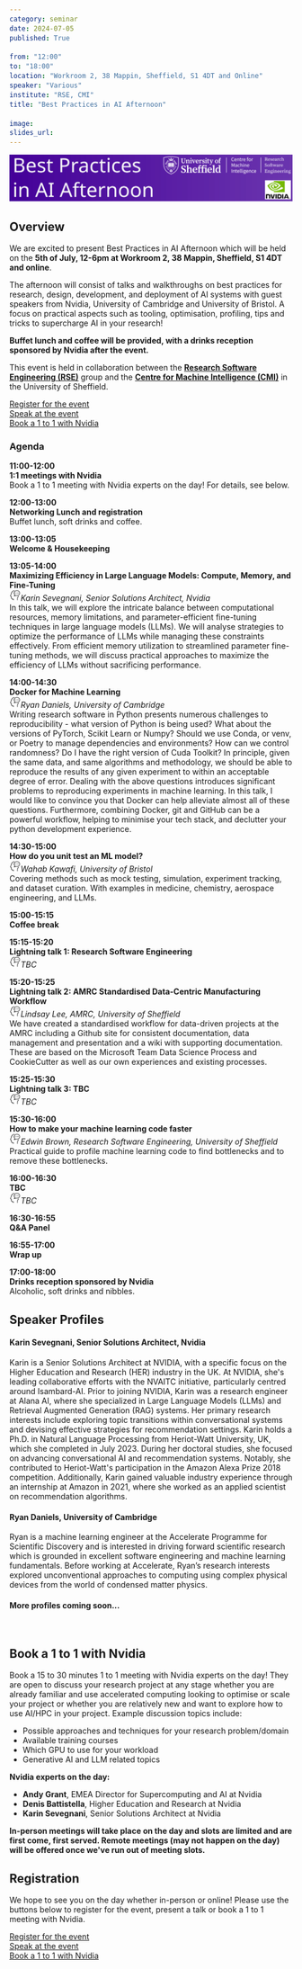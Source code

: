 ```yaml
---
category: seminar
date: 2024-07-05
published: True

from: "12:00"
to: "18:00"
location: "Workroom 2, 38 Mappin, Sheffield, S1 4DT and Online"
speaker: "Various"
institute: "RSE, CMI"
title: "Best Practices in AI Afternoon"

image: 
slides_url:
---
```


<div style="margin-top: 1em; margin-bottom: 1em;">
<img src="/assets/images/2024-07-05-best-practices-in-ai/banner-gforms.svg" alt="Best Practices in AI Afternoon Banner"/>
</div>


## Overview
We are excited to present Best Practices in AI Afternoon which will be held on the **5th of July, 12-6pm at
Workroom 2, 38 Mappin, Sheffield, S1 4DT and online**. 

The afternoon will consist of talks and walkthroughs on best practices for research, design, development, 
and deployment of AI systems with guest speakers from Nvidia, University of Cambridge and University of Bristol. 
A focus on practical aspects such as tooling, optimisation, profiling, tips and tricks to supercharge AI in your research!

**Buffet lunch and coffee will be provided, with a drinks reception sponsored by Nvidia after the event.**

This event is held in collaboration between the **[Research Software Engineering (RSE)](https://rse.shef.ac.uk/)** group 
and the [**Centre for Machine Intelligence (CMI)**](https://www.sheffield.ac.uk/machine-intelligence) in the University of Sheffield.

<div class="row" style="margin: 1em 0">
  <div class="col text-center"><a class="btn btn-primary" href="https://forms.gle/JiuFkT1jNgbuMfCT9">Register for the event</a></div>
  <div class="col text-center"><a class="btn btn-primary" href="https://forms.gle/fDfgkv4WUhMhz6j58">Speak at the event</a></div>
  <div class="col text-center"><a class="btn btn-primary" href="https://forms.gle/EVoSCpfuUrTdaJiE9">Book a 1 to 1 with Nvidia</a></div>
</div>

### Agenda

<div class="timetable">
 <div class="row">
    <div class="col-2 event-time">11:00-12:00</div> 
    <div class="col">
      <div class="title">1:1 meetings with Nvidia</div>
      <div class="speaker"></div>
      <div class="description">Book a 1 to 1 meeting with Nvidia experts on the day! For details, see below.</div>
    </div>
  </div>

  <div class="row">
    <div class="col-2 event-time">12:00-13:00</div> 
    <div class="col">
      <div class="title">Networking Lunch and registration</div>
      <div class="speaker"></div>
      <div class="description">Buffet lunch, soft drinks and coffee.</div>
    </div>
  </div>
  
  <div class="row">
    <div class="col-2 event-time">13:00-13:05</div> 
    <div class="col">
      <div class="title">Welcome &amp; Housekeeping</div>
      <div class="speaker"></div>
      <div class="description"></div>
    </div>
  </div>
  
  <div class="row">
    <div class="col-2 event-time">13:05-14:00</div> 
    <div class="col">
      <div class="title">Maximizing Efficiency in Large Language Models: Compute, Memory, and Fine-Tuning</div>
      <div class="speaker"><img class="align-self-center mr-2" src="/assets/images/icons/icons8-communication-skill-50.png" width="20" alt="Speaker">Karin Sevegnani, Senior Solutions Architect, Nvidia</div>
      <div class="description">In this talk, we will explore the intricate balance between computational resources, memory limitations, and parameter-efficient fine-tuning techniques in large language models (LLMs). We will analyse strategies to optimize the performance of LLMs while managing these constraints effectively. From efficient memory utilization to streamlined parameter fine-tuning methods, we will discuss practical approaches to maximize the efficiency of LLMs without sacrificing performance.</div>
    </div>
  </div>
  
  <div class="row">
    <div class="col-2 event-time">14:00-14:30</div> 
    <div class="col">
      <div class="title">Docker for Machine Learning</div>
      <div class="speaker"><img class="align-self-center mr-2" src="/assets/images/icons/icons8-communication-skill-50.png" width="20" alt="Speaker">Ryan Daniels, University of Cambridge</div>
      <div class="description">Writing research software in Python presents numerous challenges to reproducibility - what version of Python is being used? What about the versions of PyTorch, Scikit Learn or Numpy? Should we use Conda, or venv, or Poetry to manage dependencies and environments? How can we control randomness? Do I have the right version of Cuda Toolkit? In principle, given the same data, and same algorithms and methodology, we should be able to reproduce the results of any given experiment to within an acceptable degree of error. Dealing with the above questions introduces significant problems to reproducing experiments in machine learning. In this talk, I would like to convince you that Docker can help alleviate almost all of these questions. Furthermore, combining Docker, git and GitHub can be a powerful workflow, helping to minimise your tech stack, and declutter your python development experience.</div>
    </div>
  </div>
  
  <div class="row">
    <div class="col-2 event-time">14:30-15:00</div> 
    <div class="col">
      <div class="title">How do you unit test an ML model?</div>
      <div class="speaker"><img class="align-self-center mr-2" src="/assets/images/icons/icons8-communication-skill-50.png" width="20" alt="Speaker">Wahab Kawafi, University of Bristol</div>
      <div class="description">Covering methods such as mock testing, simulation, experiment tracking, and dataset curation. With examples in medicine, chemistry, aerospace engineering, and LLMs.</div>
    </div>
  </div>
  
  <div class="row">
    <div class="col-2 event-time">15:00-15:15</div> 
    <div class="col">
      <div class="title">Coffee break</div>
      <div class="speaker"></div>
      <div class="description"></div>
    </div>
  </div>
  
  <div class="row">
    <div class="col-2 event-time">15:15-15:20</div> 
    <div class="col">
      <div class="title">Lightning talk 1: Research Software Engineering</div>
      <div class="speaker"><img class="align-self-center mr-2" src="/assets/images/icons/icons8-communication-skill-50.png" width="20" alt="Speaker">TBC</div>
      <div class="description"></div>
    </div>
  </div>
  
  <div class="row">
    <div class="col-2 event-time">15:20-15:25</div> 
    <div class="col">
      <div class="title">Lightning talk 2: AMRC Standardised Data-Centric Manufacturing Workflow</div>
      <div class="speaker"><img class="align-self-center mr-2" src="/assets/images/icons/icons8-communication-skill-50.png" width="20" alt="Speaker">Lindsay Lee, AMRC, University of Sheffield</div>
      <div class="description">We have created a standardised workflow for data-driven projects at the AMRC including a Github site for consistent documentation, data management and presentation and a wiki with supporting documentation.  These are based on the Microsoft Team Data Science Process and CookieCutter as well as our own experiences and existing processes.</div>
    </div>
  </div>
  
  <div class="row">
    <div class="col-2 event-time">15:25-15:30</div> 
    <div class="col">
      <div class="title">Lightning talk 3: TBC</div>
      <div class="speaker"><img class="align-self-center mr-2" src="/assets/images/icons/icons8-communication-skill-50.png" width="20" alt="Speaker">TBC</div>
      <div class="description"></div>
    </div>
  </div>
  
  
  <div class="row">
    <div class="col-2 event-time">15:30-16:00</div> 
    <div class="col">
      <div class="title">How to make your machine learning code faster</div>
      <div class="speaker"><img class="align-self-center mr-2" src="/assets/images/icons/icons8-communication-skill-50.png" width="20" alt="Speaker">Edwin Brown, Research Software Engineering, University of Sheffield</div>
      <div class="description">Practical guide to profile machine learning code to find bottlenecks and to remove these bottlenecks. </div>
    </div>
  </div>
  
  <div class="row">
    <div class="col-2 event-time">16:00-16:30</div> 
    <div class="col">
      <div class="title">TBC</div>
      <div class="speaker"><img class="align-self-center mr-2" src="/assets/images/icons/icons8-communication-skill-50.png" width="20" alt="Speaker">TBC</div>
      <div class="description"></div>
    </div>
  </div>
  
  <div class="row">
    <div class="col-2 event-time">16:30-16:55</div> 
    <div class="col">
      <div class="title">Q&amp;A Panel </div>
      <div class="speaker"></div>
      <div class="description"></div>
    </div>
  </div>

  <div class="row">
    <div class="col-2 event-time">16:55-17:00</div> 
    <div class="col">
      <div class="title">Wrap up</div>
      <div class="speaker"></div>
      <div class="description"></div>
    </div>
  </div>

  <div class="row">
    <div class="col-2 event-time">17:00-18:00</div> 
    <div class="col">
      <div class="title">Drinks reception sponsored by Nvidia</div>
      <div class="speaker"></div>
      <div class="description">Alcoholic, soft drinks and nibbles.</div>
    </div>
  </div>
</div>


## Speaker Profiles

#### Karin Sevegnani, Senior Solutions Architect, Nvidia
Karin is a Senior Solutions Architect at NVIDIA, with a specific focus on the Higher Education and Research (HER) 
industry in the UK. At NVIDIA, she's leading collaborative efforts with the NVAITC initiative, particularly centred 
around Isambard-AI. Prior to joining NVIDIA, Karin was a research engineer at Alana AI, where she specialized in Large 
Language Models (LLMs) and Retrieval Augmented Generation (RAG) systems. Her primary research interests include 
exploring topic transitions within conversational systems and devising effective strategies for recommendation settings. 
Karin holds a Ph.D. in Natural Language Processing from Heriot-Watt University, UK, which she completed in July 2023. 
During her doctoral studies, she focused on advancing conversational AI and recommendation systems. Notably, she 
contributed to Heriot-Watt's participation in the Amazon Alexa Prize 2018 competition. Additionally, Karin gained 
valuable industry experience through an internship at Amazon in 2021, where she worked as an applied scientist on 
recommendation algorithms.


#### Ryan Daniels, University of Cambridge
Ryan is a machine learning engineer at the Accelerate Programme for Scientific Discovery and is interested in driving 
forward scientific research which is grounded in excellent software engineering and machine learning fundamentals. 
Before working at Accelerate, Ryan’s research interests explored unconventional approaches to computing using complex 
physical devices from the world of condensed matter physics.

#### More profiles coming soon...

<br/>

## Book a 1 to 1 with Nvidia

Book a 15 to 30 minutes 1 to 1 meeting with Nvidia experts on the day! They are open to discuss your research project at any stage whether you are already familiar
 and use accelerated computing looking to optimise or scale your project or whether you are relatively new and want to 
explore how to use AI/HPC in your project. Example discussion topics include:

- Possible approaches and techniques for your research problem/domain
- Available training courses
- Which GPU to use for your workload
- Generative AI and LLM related topics

**Nvidia experts on the day:**
- **Andy Grant**, EMEA Director for Supercomputing and AI at Nvidia
- **Denis Battistella**, Higher Education and Research at Nvidia
- **Karin Sevegnani**, Senior Solutions Architect at Nvidia


**In-person meetings will take place on the day and slots are limited and are first come, first served. Remote meetings (may not happen on the day) will be offered once we've run out of meeting slots.**

## Registration
We hope to see you on the day whether in-person or online! Please use the buttons below to register for the event, present a talk or book a 1 to 1 meeting with Nvidia.


<div class="row" style="margin: 1em 0">
  <div class="col text-center"><a class="btn btn-primary" href="https://forms.gle/JiuFkT1jNgbuMfCT9">Register for the event</a></div>
  <div class="col text-center"><a class="btn btn-primary" href="https://forms.gle/fDfgkv4WUhMhz6j58">Speak at the event</a></div>
  <div class="col text-center"><a class="btn btn-primary" href="https://forms.gle/EVoSCpfuUrTdaJiE9">Book a 1 to 1 with Nvidia</a></div>
</div>



<style>
.timetable {
  margin-top: 1em;
  margin-bottom: 1em;
}

.timetable .row {
  margin: 1em 0;
}

.timetable .event-time, .timetable .title {
  font-weight: bold;
}

.timetable .speaker {

  font-style: italic;
}
</style>

